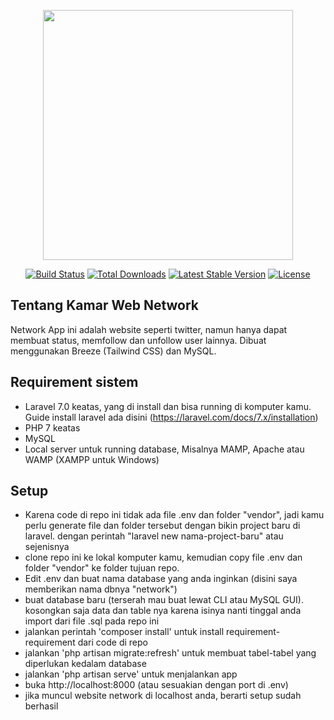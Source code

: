 <p align="center"><a href="https://laravel.com" target="_blank"><img src="https://raw.githubusercontent.com/laravel/art/master/logo-lockup/5%20SVG/2%20CMYK/1%20Full%20Color/laravel-logolockup-cmyk-red.svg" width="400"></a></p>

<p align="center">
<a href="https://travis-ci.org/laravel/framework"><img src="https://travis-ci.org/laravel/framework.svg" alt="Build Status"></a>
<a href="https://packagist.org/packages/laravel/framework"><img src="https://poser.pugx.org/laravel/framework/d/total.svg" alt="Total Downloads"></a>
<a href="https://packagist.org/packages/laravel/framework"><img src="https://poser.pugx.org/laravel/framework/v/stable.svg" alt="Latest Stable Version"></a>
<a href="https://packagist.org/packages/laravel/framework"><img src="https://poser.pugx.org/laravel/framework/license.svg" alt="License"></a>
</p>
 
## Tentang Kamar Web Network

Network App ini adalah website seperti twitter, namun hanya dapat membuat status, memfollow dan unfollow user lainnya.
Dibuat menggunakan Breeze (Tailwind CSS) dan MySQL.

## Requirement sistem

- Laravel 7.0 keatas, yang di install dan bisa running di komputer kamu. Guide install laravel ada disini (https://laravel.com/docs/7.x/installation)
- PHP 7 keatas
- MySQL
- Local server untuk running database, Misalnya MAMP, Apache atau WAMP (XAMPP untuk Windows)

## Setup

- Karena code di repo ini tidak ada file .env dan folder "vendor", jadi kamu perlu generate file dan folder tersebut dengan bikin project baru di laravel. dengan perintah "laravel new nama-project-baru" atau sejenisnya
- clone repo ini ke lokal komputer kamu, kemudian copy file .env dan folder "vendor" ke folder tujuan repo.
- Edit .env dan buat nama database yang anda inginkan (disini saya memberikan nama dbnya "network")
- buat database baru (terserah mau buat lewat CLI atau MySQL GUI). kosongkan saja data dan table nya karena isinya nanti tinggal anda import dari file .sql pada repo ini
- jalankan perintah 'composer install' untuk install requirement-requirement dari code di repo
- jalankan 'php artisan migrate:refresh' untuk membuat tabel-tabel yang diperlukan kedalam database
- jalankan 'php artisan serve' untuk menjalankan app
- buka http://localhost:8000 (atau sesuakian dengan port di .env)
- jika muncul website network di localhost anda, berarti setup sudah berhasil

